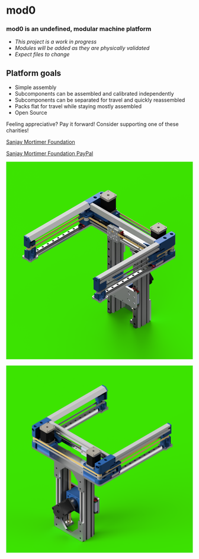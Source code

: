 # mod0

### mod0 is an undefined, modular machine platform

- *This project is a work in progress*
- *Modules will be added as they are physically validated*
- *Expect files to change*

## Platform goals

- Simple assembly
- Subcomponents can be assembled and calibrated independently
- Subcomponents can be separated for travel and quickly reassembled
- Packs flat for travel while staying mostly assembled
- Open Source

Feeling appreciative? Pay it forward! Consider supporting one of these charities!

[Sanjay Mortimer Foundation](https://www.sanjaymortimerfoundation.org/)

[Sanjay Mortimer Foundation PayPal](https://www.paypal.com/donate/?hosted_button_id=VUB6NVF83EH5J)

![](front-render.png)

![](rear-render.png)




